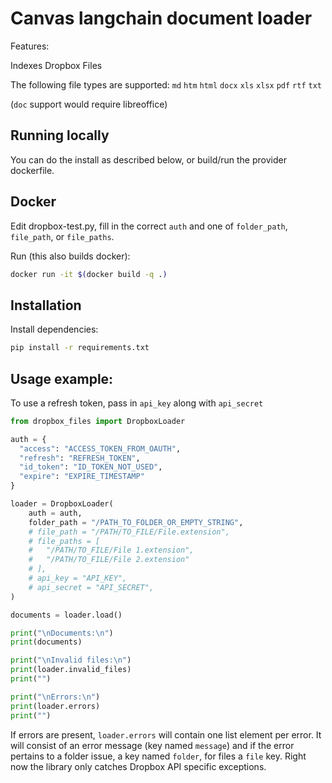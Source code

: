 # Canvas langchain document loader

Features:

Indexes Dropbox Files

The following file types are supported:
  `md` `htm` `html` `docx` `xls` `xlsx` `pdf` `rtf` `txt`

(`doc` support would require libreoffice)

## Running locally

You can do the install as described below, or build/run the provider dockerfile.

## Docker

Edit dropbox-test.py, fill in the correct `auth` and one of `folder_path`, `file_path`, or `file_paths`.

Run (this also builds docker):

```bash
docker run -it $(docker build -q .)
```

## Installation

Install dependencies:

```bash
pip install -r requirements.txt
```

## Usage example:

To use a refresh token, pass in `api_key` along with `api_secret`

```python
from dropbox_files import DropboxLoader

auth = {
  "access": "ACCESS_TOKEN_FROM_OAUTH",
  "refresh": "REFRESH_TOKEN",
  "id_token": "ID_TOKEN_NOT_USED",
  "expire": "EXPIRE_TIMESTAMP"
}

loader = DropboxLoader(
	auth = auth,
	folder_path = "/PATH_TO_FOLDER_OR_EMPTY_STRING",
	# file_path = "/PATH/TO_FILE/File.extension",
	# file_paths = [
	# 	"/PATH/TO_FILE/File 1.extension",
	# 	"/PATH/TO_FILE/File 2.extension"
	# ],
	# api_key = "API_KEY",
	# api_secret = "API_SECRET",
)

documents = loader.load()

print("\nDocuments:\n")
print(documents)

print("\nInvalid files:\n")
print(loader.invalid_files)
print("")

print("\nErrors:\n")
print(loader.errors)
print("")
```

If errors are present, `loader.errors` will contain one list element per error. It will consist of an error message (key named `message`) and if the error pertains to a folder issue, a key named `folder`, for files a `file` key. Right now the library only catches Dropbox API specific exceptions.
